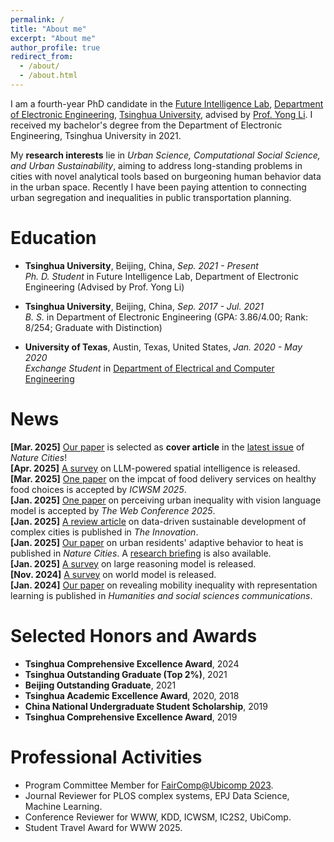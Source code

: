 ```yaml
---
permalink: /
title: "About me"
excerpt: "About me"
author_profile: true
redirect_from: 
  - /about/
  - /about.html
---
```


I am a fourth-year PhD candidate in the [Future Intelligence Lab](http://fi.ee.tsinghua.edu.cn/), [Department of Electronic Engineering](https://www.ee.tsinghua.edu.cn/en/), [Tsinghua University](https://www.tsinghua.edu.cn/en/), advised by [Prof. Yong Li](http://fi.ee.tsinghua.edu.cn/~liyong/). I received my bachelor's degree from the Department of Electronic Engineering, Tsinghua University in 2021.

My **research interests** lie in *Urban Science, Computational Social Science, and Urban Sustainability*, aiming to address long-standing problems in cities with novel analytical tools based on burgeoning human behavior data in the urban space. Recently I have been paying attention to connecting urban segregation and inequalities in public transportation planning.

# Education
- **Tsinghua University**, Beijing, China, *Sep. 2021 - Present* <br>
  *Ph. D. Student* in Future Intelligence Lab, Department of Electronic Engineering (Advised by Prof. Yong Li)

- **Tsinghua University**, Beijing, China, *Sep. 2017 - Jul. 2021* <br>
  *B. S.* in Department of Electronic Engineering (GPA: 3.86/4.00; Rank: 8/254; Graduate with Distinction)
  
- **University of Texas**, Austin, Texas, United States, *Jan. 2020 - May 2020* <br>
  *Exchange Student* in [Department of Electrical and Computer Engineering](https://www.ece.utexas.edu/)

<!-- # Research Experience
- **Tsinghua University**, Beijing, China, *Mar. 2019 - Present* <br>
  *Ph. D. Student & Research Assistant*, with Prof. Yong Li in Future Intelligence Lab.

- **Yunqi Academy of of Engineering**, Hangzhou, China, *Jul. 2022 - Sep. 2022* <br>
  *Research Assistant*, with Prof. [Jessie Zhenhui Li](https://faculty.ist.psu.edu/jessieli/Site/index.html) in CityBrain.org.

- **Meituan-Dianping Inc.**, Beijing, China *Jul. 2020 - Jul. 2023* <br>
  *Research Intern*, in Knowledge Graph Team.
 -->

# News
**[Mar. 2025]** [Our paper](https://www.nature.com/articles/s44284-024-00172-z) is selected as **cover article** in the [latest issue](https://www.nature.com/natcities/volumes/2/issues/2) of _Nature Cities_!  
**[Apr. 2025]** [A survey](https://arxiv.org/abs/2504.09848) on LLM-powered spatial intelligence is released.  
**[Mar. 2025]** [One paper](https://arxiv.org/abs/2409.16601) on the impcat of food delivery services on healthy food choices is accepted by _ICWSM 2025_.  
**[Jan. 2025]** [One paper](https://dl.acm.org/doi/10.1145/3696410.3714536) on perceiving urban inequality with vision language model is accepted by _The Web Conference 2025_.  
**[Jan. 2025]** [A review article](https://www.cell.com/the-innovation/fulltext/S2666-6758(24)00213-3) on data-driven sustainable development of complex cities is published in _The Innovation_.  
**[Jan. 2025]** [Our paper](https://www.nature.com/articles/s44284-024-00172-z) on urban residents' adaptive behavior to heat is published in _Nature Cities_. A [research briefing](https://www.nature.com/articles/s44284-024-00193-8) is also available.  
**[Jan. 2025]** [A survey](https://arxiv.org/abs/2501.09686) on large reasoning model is released.  
**[Nov. 2024]** [A survey](https://arxiv.org/abs/2411.14499) on world model is released.  
**[Jan. 2024]** [Our paper](https://www.nature.com/articles/s41599-023-02570-5) on revealing mobility inequality with representation learning is published in _Humanities and social sciences communications_.  
 
# Selected Honors and Awards

- **Tsinghua Comprehensive Excellence Award**, 2024 <br>
- **Tsinghua Outstanding Graduate (Top 2%)**, 2021 <br>
- **Beijing Outstanding Graduate**, 2021 <br>
- **Tsinghua Academic Excellence Award**, 2020, 2018 <br>
- **China National Undergraduate Student Scholarship**, 2019 <br>
- **Tsinghua Comprehensive Excellence Award**, 2019 <br>

# Professional Activities

- Program Committee Member for [FairComp@Ubicomp 2023](https://faircomp-workshop.github.io/2023/committee.html).
- Journal Reviewer for PLOS complex systems, EPJ Data Science, Machine Learning.
- Conference Reviewer for WWW, KDD, ICWSM, IC2S2, UbiComp.
- Student Travel Award for WWW 2025.
